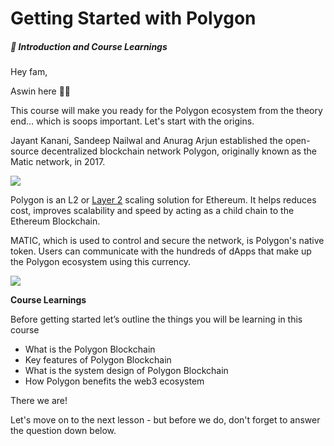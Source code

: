 Getting Started with Polygon
============================

##### 📖 Introduction and Course Learnings

Hey fam, 

Aswin here 👋🏼 

This course will make you ready for the Polygon ecosystem from the theory end… which is soops important. Let's start with the origins.

Jayant Kanani, Sandeep Nailwal and Anurag Arjun established the open-source decentralized blockchain network Polygon, originally known as the Matic network, in 2017.

![](https://metaschool.s3-ap-southeast-1.amazonaws.com/images/TnJaj3gq9dKxsDTIugFlAhzvL8ixuNbK8G1RUq2H.jpg)

Polygon is an L2 or [Layer 2](https://metaschool.so/articles/layer-1-blockchain/) scaling solution for Ethereum. It helps reduces cost, improves scalability and speed by acting as a child chain to the Ethereum Blockchain.

MATIC, which is used to control and secure the network, is Polygon's native token. Users can communicate with the hundreds of dApps that make up the Polygon ecosystem using this currency.

![](https://metaschool.s3-ap-southeast-1.amazonaws.com/images/AzGyd9Eb6GPpGWx2RysHljf1P7i825YstDHYnc3z.jpg)

**Course Learnings**

Before getting started let’s outline the things you will be learning in this course

*   What is the Polygon Blockchain
*   Key features of Polygon Blockchain
*   What is the system design of Polygon Blockchain
*   How Polygon benefits the web3 ecosystem

There we are!

Let's move on to the next lesson - but before we do, don't forget to answer the question down below.